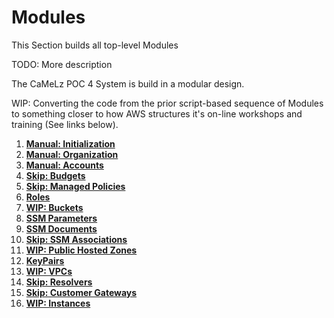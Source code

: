 # Modules
This Section builds all top-level Modules

TODO: More description

The CaMeLz POC 4 System is build in a modular design.

WIP: Converting the code from the prior script-based sequence of Modules to something closer to how
AWS structures it's on-line workshops and training (See links below).

1.  **[Manual: Initialization](./initialization/)**
1.  **[Manual: Organization](./organization/)**
1.  **[Manual: Accounts](./accounts/)**
1.  **[Skip: Budgets](./budgets/)**
1.  **[Skip: Managed Policies](./policies/)**
1.  **[Roles](./roles/)**
1.  **[WIP: Buckets](./buckets/)**
1.  **[SSM Parameters](./ssm-parameters/)**
1.  **[SSM Documents](./ssm-documents/)**
1.  **[Skip: SSM Associations](./ssm-associations/)**
1.  **[WIP: Public Hosted Zones](./public-hosted-zones/)**
1.  **[KeyPairs](./key-pairs/)**
1.  **[WIP: VPCs](./vpcs/)**
1.  **[Skip: Resolvers](./resolvers/)**
1.  **[Skip: Customer Gateways](./customer-gateways/)**
1.  **[WIP: Instances](./instances/)**

